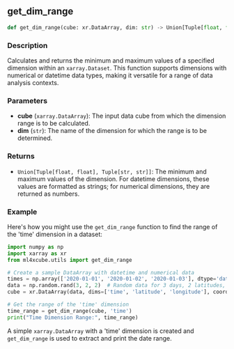 ## get_dim_range

```python
def get_dim_range(cube: xr.DataArray, dim: str) -> Union[Tuple[float, float], Tuple[str, str]]
```

### Description
Calculates and returns the minimum and maximum values of a specified dimension within an `xarray.Dataset`. This function supports dimensions with numerical or datetime data types, making it versatile for a range of data analysis contexts.

### Parameters
- **cube** (`xarray.DataArray`): The input data cube from which the dimension range is to be calculated.
- **dim** (`str`): The name of the dimension for which the range is to be determined.

### Returns
- `Union[Tuple[float, float], Tuple[str, str]]`: The minimum and maximum values of the dimension. For datetime dimensions, these values are formatted as strings; for numerical dimensions, they are returned as numbers.



### Example

Here's how you might use the `get_dim_range` function to find the range of the 'time' dimension in a dataset:
```python
import numpy as np
import xarray as xr
from ml4xcube.utils import get_dim_range

# Create a sample DataArray with datetime and numerical data
times = np.array(['2020-01-01', '2020-01-02', '2020-01-03'], dtype='datetime64[D]')
data = np.random.rand(3, 2, 2)  # Random data for 3 days, 2 latitudes, and 2 longitudes
cube = xr.DataArray(data, dims=['time', 'latitude', 'longitude'], coords={'time': times})

# Get the range of the 'time' dimension
time_range = get_dim_range(cube, 'time')
print("Time Dimension Range:", time_range)
```
A simple `xarray.DataArray` with a 'time' dimension is created and `get_dim_range` is used to extract and print the date range.

